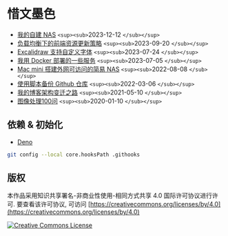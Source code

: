# 惜文墨色

- [我的自建 NAS](https://cyzyzg.github.io/my_nas) `<sup><sub>`2023-12-12 `</sub></sup>`
- [负载均衡下的前端资源更新策略](https://cyzyzg.github.io/update_strategy_of_front_end_assets_under_the_load_balancing) `<sup><sub>`2023-09-20 `</sub></sup>`
- [Excalidraw 支持自定义字体](https://cyzyzg.github.io/excalidraw_with_custom_font) `<sup><sub>`2023-07-24 `</sub></sup>`
- [我用 Docker 部署的一些服务](https://cyzyzg.github.io/my_services_deployed_by_docker) `<sup><sub>`2023-07-05 `</sub></sup>`
- [Mac mini 搭建外网可访问的简易 NAS](https://cyzyzg.github.io/remote_accessible_nas_by_mac_mini) `<sup><sub>`2022-08-08 `</sub></sup>`
- [使用脚本备份 Github 仓库](https://cyzyzg.github.io/use_script_to_backup_github_repository) `<sup><sub>`2022-03-06 `</sub></sup>`
- [我的博客架构变迁之路](https://cyzyzg.github.io/migration_of_my_blog_structure) `<sup><sub>`2021-05-10 `</sub></sup>`
- [图像处理100问](https://cyzyzg.github.io/imageprocessing100Wen) `<sup><sub>`2020-01-10 `</sub></sup>`

## 依赖 & 初始化

- [Deno](https://deno.com)

```sh
git config --local core.hooksPath .githooks
```

## 版权

本作品采用知识共享署名-非商业性使用-相同方式共享 4.0 国际许可协议进行许可. 要查看该许可协议, 可访问 [https://creativecommons.org/licenses/by/4.0](https://creativecommons.org/licenses/by/4.0)

<a rel="license" href="http://creativecommons.org/licenses/by-nc-sa/4.0/"><img alt="Creative Commons License" style="border-width:0" src="https://i.creativecommons.org/l/by-nc-sa/4.0/88x31.png" /></a>
